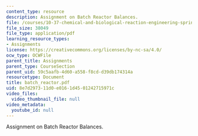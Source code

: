 ```yaml
---
content_type: resource
description: Assignment on Batch Reactor Balances.
file: /courses/10-37-chemical-and-biological-reaction-engineering-spring-2007/8e7d297311d0e0161d4501242715971c_batch_reactor.pdf
file_size: 38049
file_type: application/pdf
learning_resource_types:
- Assignments
license: https://creativecommons.org/licenses/by-nc-sa/4.0/
ocw_type: OCWFile
parent_title: Assignments
parent_type: CourseSection
parent_uid: 59c5aafb-4d60-a558-f8cd-d39db174314a
resourcetype: Document
title: batch_reactor.pdf
uid: 8e7d2973-11d0-e016-1d45-01242715971c
video_files:
  video_thumbnail_file: null
video_metadata:
  youtube_id: null
---
```

Assignment on Batch Reactor Balances.